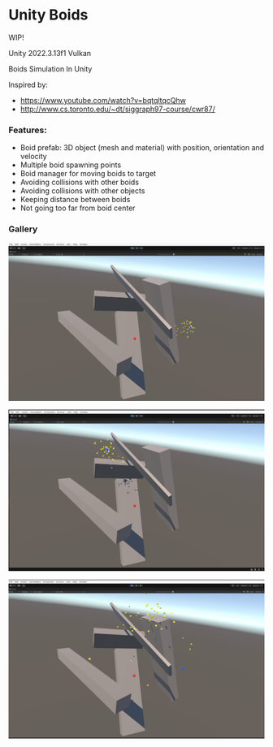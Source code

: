 # Unity Boids

WIP!

Unity 2022.3.13f1 Vulkan

Boids Simulation In Unity

Inspired by:
* https://www.youtube.com/watch?v=bqtqltqcQhw
* http://www.cs.toronto.edu/~dt/siggraph97-course/cwr87/

### Features:

* Boid prefab: 3D object (mesh and material) with position, orientation and velocity
* Multiple boid spawning points
* Boid manager for moving boids to target
* Avoiding collisions with other boids
* Avoiding collisions with other objects
* Keeping distance between boids
* Not going too far from boid center

### Gallery

![](RepoData/1.png)

![](RepoData/2.png)

![](RepoData/3.png)